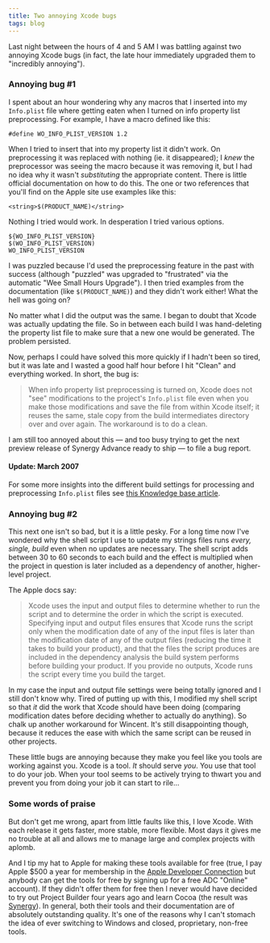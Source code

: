 ```yaml
---
title: Two annoying Xcode bugs
tags: blog
---
```


Last night between the hours of 4 and 5 AM I was battling against two annoying Xcode bugs (in fact, the late hour immediately upgraded them to "incredibly annoying").

### Annoying bug \#1

I spent about an hour wondering why any macros that I inserted into my `Info.plist` file where getting eaten when I turned on info property list preprocessing. For example, I have a macro defined like this:

    #define WO_INFO_PLIST_VERSION 1.2

When I tried to insert that into my property list it didn't work. On preprocessing it was replaced with nothing (ie. it disappeared); I _knew_ the preprocessor was seeing the macro because it was removing it, but I had no idea why it wasn't _substituting_ the appropriate content. There is little official documentation on how to do this. The one or two references that you'll find on the Apple site use examples like this:

    <string>$(PRODUCT_NAME)</string>

Nothing I tried would work. In desperation I tried various options.

    ${WO_INFO_PLIST_VERSION}
    $(WO_INFO_PLIST_VERSION)
    WO_INFO_PLIST_VERSION

I was puzzled because I'd used the preprocessing feature in the past with success (although "puzzled" was upgraded to "frustrated" via the automatic "Wee Small Hours Upgrade"). I then tried examples from the documentation (like `$(PRODUCT_NAME)`) and they didn't work either! What the hell was going on?

No matter what I did the output was the same. I began to doubt that Xcode was actually updating the file. So in between each build I was hand-deleting the property list file to make sure that a new one would be generated. The problem persisted.

Now, perhaps I could have solved this more quickly if I hadn't been so tired, but it was late and I wasted a good half hour before I hit "Clean" and everything worked. In short, the bug is:

> When info property list preprocessing is turned on, Xcode does not "see" modifications to the project's `Info.plist` file even when you make those modifications and save the file from within Xcode itself; it reuses the same, stale copy from the build intermediates directory over and over again. The workaround is to do a clean.

I am still too annoyed about this — and too busy trying to get the next preview release of Synergy Advance ready to ship — to file a bug report.

#### Update: March 2007

For some more insights into the different build settings for processing and preprocessing `Info.plist` files see [this Knowledge base article](http://wincent.dev/wiki/Setting_up_a_nightly_build_system).

### Annoying bug \#2

This next one isn't so bad, but it is a little pesky. For a long time now I've wondered why the shell script I use to update my strings files runs _every, single, build_ even when no updates are necessary. The shell script adds between 30 to 60 seconds to each build and the effect is multiplied when the project in question is later included as a dependency of another, higher-level project.

The Apple docs say:

> Xcode uses the input and output files to determine whether to run the script and to determine the order in which the script is executed. Specifying input and output files ensures that Xcode runs the script only when the modification date of any of the input files is later than the modification date of any of the output files (reducing the time it takes to build your product), and that the files the script produces are included in the dependency analysis the build system performs before building your product. If you provide no outputs, Xcode runs the script every time you build the target.

In my case the input and output file settings were being totally ignored and I still don't know why. Tired of putting up with this, I modified my shell script so that _it_ did the work that Xcode should have been doing (comparing modification dates before deciding whether to actually do anything). So chalk up another workaround for Wincent. It's still disappointing though, because it reduces the ease with which the same script can be reused in other projects.

These little bugs are annoying because they make you feel like you tools are working against you. Xcode is a tool. _It_ should serve _you_. You use that tool to do your job. When your tool seems to be actively trying to thwart you and prevent you from doing your job it can start to rile...

### Some words of praise

But don't get me wrong, apart from little faults like this, I love Xcode. With each release it gets faster, more stable, more flexible. Most days it gives me no trouble at all and allows me to manage large and complex projects with aplomb.

And I tip my hat to Apple for making these tools available for free (true, I pay Apple \$500 a year for membership in the [Apple Developer Connection](http://connect.apple.com/) but anybody can get the tools for free by signing up for a free ADC "Online" account). If they didn't offer them for free then I never would have decided to try out Project Builder four years ago and learn Cocoa (the result was [Synergy](http://wincent.dev/a/products/synergy-classic/)). In general, both their tools and their documentation are of absolutely outstanding quality. It's one of the reasons why I can't stomach the idea of ever switching to Windows and closed, proprietary, non-free tools.
